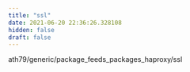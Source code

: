 ```yaml
---
title: "ssl"
date: 2021-06-20 22:36:26.328108
hidden: false
draft: false
---
```


ath79/generic/package_feeds_packages_haproxy/ssl

